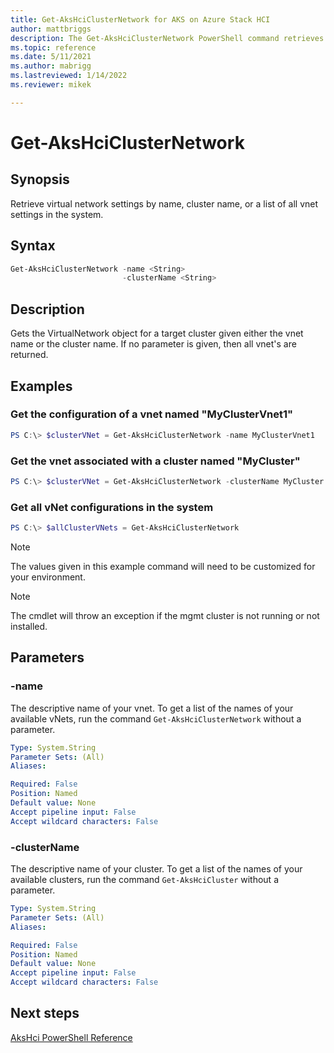 ```yaml
---
title: Get-AksHciClusterNetwork for AKS on Azure Stack HCI
author: mattbriggs
description: The Get-AksHciClusterNetwork PowerShell command retrieves virtual network settings.
ms.topic: reference
ms.date: 5/11/2021
ms.author: mabrigg 
ms.lastreviewed: 1/14/2022
ms.reviewer: mikek

---
```


# Get-AksHciClusterNetwork

## Synopsis
Retrieve virtual network settings by name, cluster name, or a list of all vnet settings in the system.

## Syntax

```powershell
Get-AksHciClusterNetwork -name <String>
                         -clusterName <String>                    
```

## Description
Gets the VirtualNetwork object for a target cluster given either the vnet name or the cluster name. If no parameter is given, then all vnet's are returned.

## Examples

### Get the configuration of a vnet named "MyClusterVnet1"

```powershell
PS C:\> $clusterVNet = Get-AksHciClusterNetwork -name MyClusterVnet1
```

### Get the vnet associated with a cluster named "MyCluster"

```powershell
PS C:\> $clusterVNet = Get-AksHciClusterNetwork -clusterName MyCluster
```

### Get all vNet configurations in the system

```powershell
PS C:\> $allClusterVNets = Get-AksHciClusterNetwork
```

> [!NOTE]
> The values given in this example command will need to be customized for your environment.

> [!NOTE]
> The cmdlet will throw an exception if the mgmt cluster is not running or not installed.

## Parameters

### -name
The descriptive name of your vnet. To get a list of the names of your available vNets, run the command `Get-AksHciClusterNetwork` without a parameter.

```yaml
Type: System.String
Parameter Sets: (All)
Aliases:

Required: False
Position: Named
Default value: None
Accept pipeline input: False
Accept wildcard characters: False
```

### -clusterName
The descriptive name of your cluster. To get a list of the names of your available clusters, run the command `Get-AksHciCluster` without a parameter.

```yaml
Type: System.String
Parameter Sets: (All)
Aliases:

Required: False
Position: Named
Default value: None
Accept pipeline input: False
Accept wildcard characters: False
```
## Next steps

[AksHci PowerShell Reference](index.md)